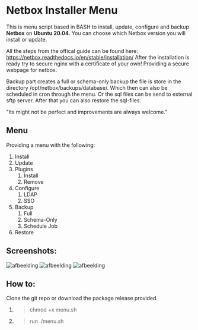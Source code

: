 # Netbox Installer  Menu

This is menu script based in BASH to install, update, configure and backup **Netbox** on **Ubuntu 20.04**. 
You can choose which Netbox version you will install or update.

All the steps from the offical guide can be found here: https://netbox.readthedocs.io/en/stable/installation/
After the installation is ready try to secure nginx with a certificate of your own!
Providing a secure webpage for netbox.

Backup part creates a full or schema-only backup the file is store in the directory /opt/netbox/backups/database/.
Which then can also be scheduled in cron through the menu.
Or the sql files can be send to external sftp server.
After that you can also restore the sql-files.

"Its might not be perfect and improvements are always welcome."

## Menu
Providing a menu with the following:
1. Install
2. Update
3. Plugins
   1. Install
   2. Remove
4. Configure
   1. LDAP
   2. SSO
5. Backup
   1. Full 
   2. Schema-Only
   3. Schedule Job
6. Restore

## Screenshots:
![afbeelding](https://user-images.githubusercontent.com/37069737/213706323-b79ae76d-ba37-4190-aa6d-9f6f14472ef9.png)
![afbeelding](https://user-images.githubusercontent.com/37069737/213706382-20f2a8da-5eb3-4bb1-bb24-03eb2172fb69.png)
![afbeelding](https://user-images.githubusercontent.com/37069737/213706426-70c629f3-1880-4457-b1a8-bd456310d3fe.png)

## How to:
Clone the git repo or download the package release provided.
1. > chmod +x menu.sh
2. > run ./menu.sh 
